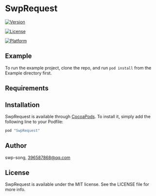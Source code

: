 # SwpRequest


[![Version](https://img.shields.io/cocoapods/v/SwpRequest.svg?style=flat)](http://cocoapods.org/pods/SwpRequest)

[![License](https://img.shields.io/cocoapods/l/SwpRequest.svg?style=flat)](http://cocoapods.org/pods/SwpRequest)

[![Platform](https://img.shields.io/cocoapods/p/SwpRequest.svg?style=flat)](http://cocoapods.org/pods/SwpRequest)


## Example

To run the example project, clone the repo, and run `pod install` from the Example directory first.

## Requirements

## Installation

SwpRequest is available through [CocoaPods](http://cocoapods.org). To install
it, simply add the following line to your Podfile:

```ruby
pod "SwpRequest"
```

## Author

swp-song, 396587868@qq.com

## License

SwpRequest is available under the MIT license. See the LICENSE file for more info.


